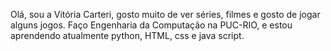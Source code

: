 Olá, sou a Vitória Carteri, gosto muito de ver séries, filmes e gosto de jogar alguns jogos. 
Faço Engenharia da Computação na PUC-RIO, e estou aprendendo atualmente python, HTML, css e java script.



